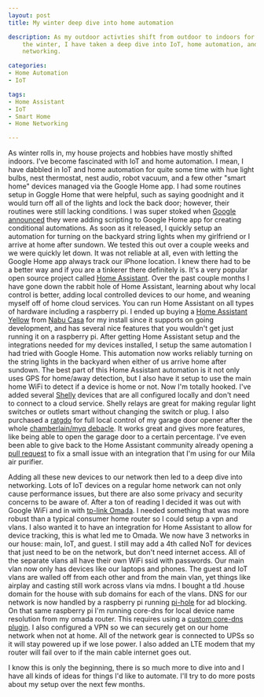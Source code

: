 ```yaml
---
layout: post
title: My winter deep dive into home automation

description: As my outdoor activties shift from outdoor to indoors for
    the winter, I have taken a deep dive into IoT, home automation, and
    networking.

categories:
- Home Automation
- IoT

tags:
- Home Assistant
- IoT
- Smart Home
- Home Networking

---
```

As winter rolls in, my house projects and hobbies have mostly
shifted indoors. I've become fascinated with IoT and home automation.
I mean, I have dabbled in IoT and home automation for
quite some time with hue light bulbs, nest thermostat, nest audio,
robot vacuum, and a few other "smart home" devices managed via the Google
Home app. I had some routines setup in Goggle Home that were helpful, such as saying
goodnight and it would turn off all of the lights and lock the back door;
however, their routines were still lacking conditions. I was super stoked when [Google
announced] they were adding scripting to Google Home app for
creating conditional automations. As soon as it released, I quickly setup an
automation for turning on the backyard string lights when my girlfriend or I
arrive at home after sundown. We tested this out over a couple weeks
and we were quickly let down. It was not reliable at all, even with letting the
Google Home app always track our iPhone location. I knew there had to be
a better way and if you are a tinkerer there definitely is. It's a very
popular open source project called [Home Assistant]. Over the past couple
months I have gone down the rabbit hole of Home Assistant, learning about
why local control is better, adding local controlled devices to our home, and
weaning myself off of home cloud services. You can run Home Assistant on all
types of hardware including a raspberry pi. I ended up buying a
[Home Assistant Yellow] from [Nabu Casa] for my install since it supports on
going development, and has several nice features that you wouldn't get
just running it on a raspberry pi. After getting Home Assistant setup and the
integrations needed for my devices installed, I setup the same automation I
had tried with Google Home. This automation now works reliably turning on the
string lights in the backyard when either of us arrive home after sundown.
The best part of this Home Assistant automation is it not only uses GPS for
home/away detection, but I also have it setup to use the main home WiFi to
detect if a device is home or not. Now I'm totally hooked.
I've added several [Shelly] devices that are all configured locally and don't
need to connect to a cloud service. Shelly relays are great for making
regular light switches or outlets smart without changing the switch or
plug. I also purchased a [ratgdo] for full local control of my garage door opener
after the whole [chamberlain/myq debacle]. It works great and gives more
features, like being able to open the garage door to a certain
percentage.
I've even been able to give back to the Home Assistant community already
opening a [pull request] to fix a small issue with an integration that I'm
using for our Mila air purifier.

Adding all these new devices to our network then led to a deep dive into networking.
Lots of IoT devices on a regular home network can not only cause performance issues,
but there are also some privacy and security concerns to be aware of. After a ton of
reading I decided it was out with Google WiFi and in with [tp-link Omada].
I needed something that was more robust than a typical consumer home
router so I could setup a vpn and vlans. I also wanted it to have an
integration for Home Assistant to allow for device tracking, this is what led me to Omada.
We now have 3 networks in our house: main, IoT, and guest. I
still may add a 4th called NoT for devices that just need to be on the
network, but don't need internet access. All of the separate vlans all
have their own WiFi ssid with passwords. Our main vlan
now only has devices like our laptops and phones. The guest and IoT vlans are
walled off from each other and from the main vlan, yet things like airplay and
casting still work across vlans via mdns.
I bought a tld .house domain for the house with sub domains for each of the vlans.
DNS for our network is now handled by a raspberry pi running [pi-hole] for ad blocking.
On that same raspberry pi I'm running core-dns for local device name
resolution from my omada router. This requires using a [custom core-dns plugin].
I also configured a VPN so we can securely get on our home network when not at
home. All of the network gear is connected to UPSs so it will stay
powered up if we lose power. I also added an LTE modem that my router will fail over to if the
main cable internet goes out.

I know this is only the beginning, there is so much more to dive into
and I have all kinds of ideas for things I'd like to automate. I'll try
to do more posts about my setup over the next few months.


[Shelly]: https://www.shelly.com/en-us/products/switching-and-triggering
[Google announced]: https://www.googlenestcommunity.com/t5/Blog/Create-powerful-automations-with-our-new-script-editor-now-available-in/ba-p/433461
[Home Assistant]: https://www.home-assistant.io/
[Home Assistant Yellow]: https://www.home-assistant.io/installation/#extend-with-home-assistant-yellow
[Nabu Casa]: https://www.nabucasa.com/
[tp-link Omada]: https://www.tp-link.com/us/omada-sdn/
[custom core-dns plugin]: https://github.com/dougbw/coredns_omada
[pi-hole]: https://pi-hole.net/
[chamberlain/myq debacle]: https://9to5mac.com/2023/11/08/chamberlain-myq-blocks-homebridge/
[ratgdo]: https://paulwieland.github.io/ratgdo/
[pull request]: https://github.com/sanghviharshit/ha-mila/pull/32
